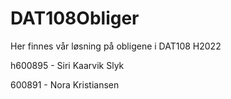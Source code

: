 # DAT108Obliger

Her finnes vår løsning på obligene i DAT108 H2022

h600895 - Siri Kaarvik Slyk

600891 - Nora Kristiansen
